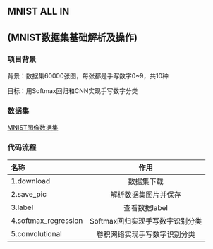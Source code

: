 ## MNIST ALL IN
## (MNIST数据集基础解析及操作)

### 项目背景
背景：数据集60000张图，每张都是手写数字0~9，共10种

目标：用Softmax回归和CNN实现手写数字分类

### 数据集
[MNIST图像数据集](http://yann.lecun.com/exdb/mnist/)

### 代码流程
|名称|作用|
|:-------------|:-------------:|
|1.download|数据集下载|
|2.save_pic|解析数据集图片并保存|
|3.label|查看数据label|
|4.softmax_regression|Softmax回归实现手写数字识别分类|
|5.convolutional|卷积网络实现手写数字识别分类|

